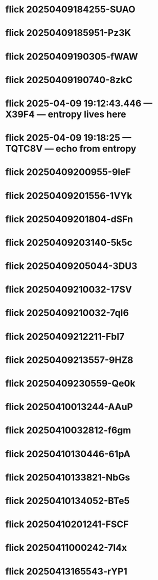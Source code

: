 # flick 20250409184255-SUAO
# flick 20250409185951-Pz3K
# flick 20250409190305-fWAW
# flick 20250409190740-8zkC
# flick 2025-04-09 19:12:43.446 — X39F4 — entropy lives here
# flick 2025-04-09 19:18:25 — TQTC8V — echo from entropy
# flick 20250409200955-9leF
# flick 20250409201556-1VYk
# flick 20250409201804-dSFn
# flick 20250409203140-5k5c
# flick 20250409205044-3DU3
# flick 20250409210032-17SV
# flick 20250409210032-7qI6
# flick 20250409212211-FbI7
# flick 20250409213557-9HZ8
# flick 20250409230559-Qe0k
# flick 20250410013244-AAuP
# flick 20250410032812-f6gm
# flick 20250410130446-61pA
# flick 20250410133821-NbGs
# flick 20250410134052-BTe5
# flick 20250410201241-FSCF
# flick 20250411000242-7I4x
# flick 20250413165543-rYP1
